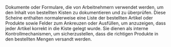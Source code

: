 Dokumente oder Formulare, die von Arbeitnehmern verwendet werden, um den Inhalt von bestellten Kisten zu dokumentieren und zu überprüfen. Diese Scheine enthalten normalerweise eine Liste der bestellten Artikel oder Produkte sowie Felder zum Ankreuzen oder Ausfüllen, um anzuzeigen, dass jeder Artikel korrekt in die Kiste gelegt wurde. Sie dienen als interne Kontrollmechanismen, um sicherzustellen, dass die richtigen Produkte in den bestellten Mengen versandt werden.